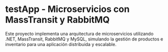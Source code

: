 # testApp - Microservicios con MassTransit y RabbitMQ

Este proyecto implementa una arquitectura de microservicios utilizando .NET, MassTransit, RabbitMQ y MySQL, simulando la gestión de productos e inventario para una aplicación distribuida y escalable.
